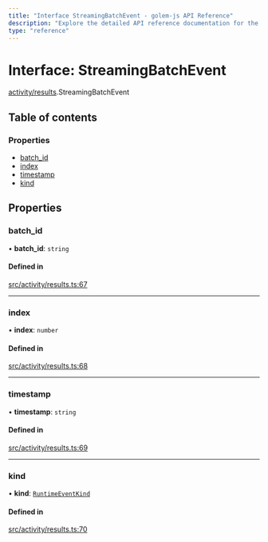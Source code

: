```yaml
---
title: "Interface StreamingBatchEvent - golem-js API Reference"
description: "Explore the detailed API reference documentation for the Interface StreamingBatchEvent within the golem-js SDK for the Golem Network."
type: "reference"
---
```

# Interface: StreamingBatchEvent

[activity/results](../modules/activity_results).StreamingBatchEvent

## Table of contents

### Properties

- [batch\_id](activity_results.StreamingBatchEvent#batch_id)
- [index](activity_results.StreamingBatchEvent#index)
- [timestamp](activity_results.StreamingBatchEvent#timestamp)
- [kind](activity_results.StreamingBatchEvent#kind)

## Properties

### batch\_id

• **batch\_id**: `string`

#### Defined in

[src/activity/results.ts:67](https://github.com/golemfactory/golem-js/blob/f41abd4/src/activity/results.ts#L67)

___

### index

• **index**: `number`

#### Defined in

[src/activity/results.ts:68](https://github.com/golemfactory/golem-js/blob/f41abd4/src/activity/results.ts#L68)

___

### timestamp

• **timestamp**: `string`

#### Defined in

[src/activity/results.ts:69](https://github.com/golemfactory/golem-js/blob/f41abd4/src/activity/results.ts#L69)

___

### kind

• **kind**: [`RuntimeEventKind`](activity_results.RuntimeEventKind)

#### Defined in

[src/activity/results.ts:70](https://github.com/golemfactory/golem-js/blob/f41abd4/src/activity/results.ts#L70)

